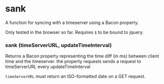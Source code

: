 # sank

A function for syncing with a timeserver using a Bacon property.

Only tested in the browser so far. Requires `$` to be bound to jquery.

### sank (timeServerURL, updateTimeInterval)
Returns a Bacon property representing the time diff (in ms) between client time and the timeserver. the property requests sends a request to timeServerURL every updateTimeInterval

`timeServerURL` must return an ISO-formatted date on a GET request.
